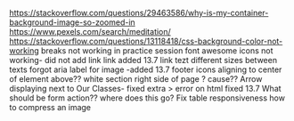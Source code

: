 https://stackoverflow.com/questions/29463586/why-is-my-container-background-image-so-zoomed-in
https://www.pexels.com/search/meditation/
https://stackoverflow.com/questions/13118418/css-background-color-not-working
breaks not working in practice session
font awesome icons not working- did not add link link added 13.7
link tezt different sizes between texts
forgot aria label for image -added 13.7
footer icons aligning to center of element above??
white section right side of page ? cause??
Arrow displaying next to Our Classes- fixed extra > error on html fixed 13.7
What should be form action?? where does this go?
Fix table responsiveness
how to compress an image